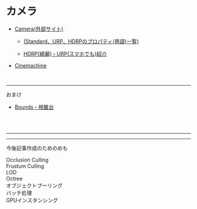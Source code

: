 # カメラ

+ <a href="https://xr-hub.com/archives/5914" target="_blank">Camera(外部サイト)</a>

  - [(Standard、URP、HDRPのプロパティ(用語)一覧)](Camera_Property.md)

  - [HDRP(綺麗)・URP(スマホでも)紹介](HDRP/0_hdrp.md)   

+ [Cinemachine](2_2_Cinemachine/Cinemachine0.md)


<br>

---
おまけ

+ [Bounds・視錐台](Bounds.md)


<br>

<br>

---



---

今後記事作成のためのめも

Occlusion Culling  
Frustum Culling    
LOD  
Octree  
オブジェクトプーリング  
バッチ処理  
GPUインスタンシング  
